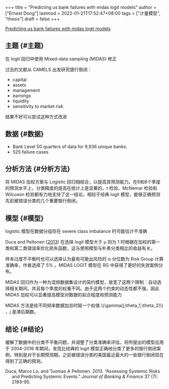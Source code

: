 +++
title = "Predicting us bank failures with midas logit models"
author = ["Ernest Dong"]
lastmod = 2022-01-21T17:52:47+08:00
tags = ["计量模型", "thesis"]
draft = false
+++

[Predicting us bank failures with midas logit models](https://www.cambridge.org/core/journals/journal-of-financial-and-quantitative-analysis/article/predicting-us-bank-failures-with-midas-logit-models/D5158BBB38F736FAF1E16090DED33BBA)


## 主题 {#主题}

在 logit 回归中使用  Mixed-data sampling (MIDAS) 修正

过去的文献从 CAMELS 出发研究银行倒闭：

-   capital
-   assets
-   management
-   earnings
-   liquidity
-   sensitivity to market risk

结果不好可以尝试这种方式改进


## 数据 {#数据}

-   Bank Level 50 quarters of data for 9,936 unique banks.
-   525 failure cases


## 分析方法 {#分析方法}

将 MIDAS 加权方案与 Logistic 回归相结合，以提高其预测能力。在6和8个季度的预测水平上，分类精度的提高在统计上是显著的，t 检验、McNemar 检验和 Wilcoxon 检验都有力地支持了这一结论。相较于经典 logit 模型，能够正确预测先前被错误分类的几个重要银行倒闭。


## 模型 {#模型}

logistic 模型在数据分组存在 severe class imbalance 时可能估计不准确

Duca and Peltonen (<a href="#citeproc_bib_item_1">2013</a>) 在选择 logit 模型大于 &mu; 则为 1 时根据在加权的第一类和第二类错误率优化损失函数，这与使用模型与朴素分类相比的收益有关。

样本过度不平衡时也可以选择认为最有可能出风险的 &alpha; 分位数为 Risk Group 计算准确率，作者选择了 5% 。MIDAS LOGIT 模型在 RG 中获得了更好的失效案例分布。

MIDAS 回归作为一种为混频数据集设计的简约模型，放宽了这两个限制：自动选择相关期间，并且每个季度的权重不同。由于这两个约束的动态性都不强，因此 MIDAS 加权可以显著提高模型对数据的拟合程度和预测能力

MIDAS 方法是给不同频率数据加总时赋一个权值 \\(\gamma(j;\theta\_1,\theta\_2)\\) ，j 是滞后期数。


## 结论 {#结论}

缓解了数据中的分类不平衡问题，并调整了分类准确率评估。将所提出的模型应用于 2004-2016 年期间，发现比经典的 logit 模型正确地分类了更多的银行倒闭案例，特别是对于长期预测期。之前被错误分类的美国最近最大的一些银行倒闭现在得到了正确的预测。

<style>.csl-entry{text-indent: -1.5em; margin-left: 1.5em;}</style><div class="csl-bib-body">
  <div class="csl-entry"><a id="citeproc_bib_item_1"></a>Duca, Marco Lo, and Tuomas A Peltonen. 2013. “Assessing Systemic Risks and Predicting Systemic Events.” <i>Journal of Banking &#38; Finance</i> 37 (7): 2183–95.</div>
</div>